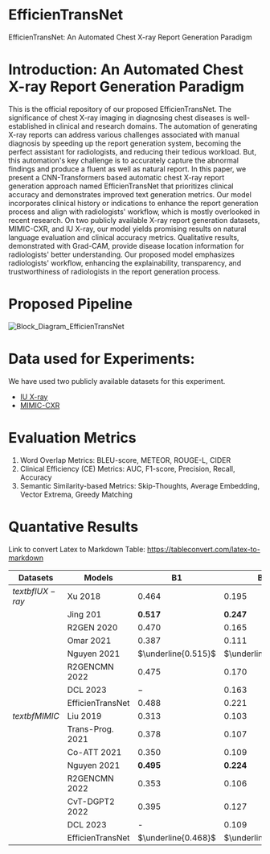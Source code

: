 # EfficienTransNet
EfficienTransNet: An Automated Chest X-ray Report Generation Paradigm

# Introduction: An Automated Chest X-ray Report Generation Paradigm
This is the official repository of our proposed EfficienTransNet. The significance of chest X-ray imaging in diagnosing chest diseases is well-established in clinical and research domains. The automation of generating X-ray reports can address various challenges associated with manual diagnosis by speeding up the report generation system, becoming the perfect assistant for radiologists, and reducing their tedious workload. But, this automation's key challenge is to accurately capture the abnormal findings and produce a fluent as well as natural report. In this paper, we present a CNN-Transformers based automatic chest X-ray report generation approach named EfficienTransNet that prioritizes clinical accuracy and demonstrates improved text generation metrics. Our model incorporates clinical history or indications to enhance the report generation process and align with radiologists' workflow, which is mostly overlooked in recent research. On two publicly available X-ray report generation datasets, MIMIC-CXR, and IU X-ray, our model yields promising results on natural language evaluation and clinical accuracy metrics. Qualitative results, demonstrated with Grad-CAM, provide disease location information for radiologists' better understanding. Our proposed model emphasizes radiologists' workflow, enhancing the explainability, transparency, and trustworthiness of radiologists in the report generation process. 

# Proposed Pipeline
![Block_Diagram_EfficienTransNet](https://github.com/Chayaneee/EfficienTransNet/assets/54748679/66bce3f4-0ffe-468c-8124-cbe73ffd5f21)


# Data used for Experiments: 

We have used two publicly available datasets for this experiment.
  - [IU X-ray](https://openi.nlm.nih.gov/)
  - [MIMIC-CXR](https://physionet.org/content/mimiciii-demo/1.4/)

# Evaluation Metrics 
1. Word Overlap Metrics: BLEU-score, METEOR, ROUGE-L, CIDER
2. Clinical Efficiency (CE) Metrics: AUC, F1-score, Precision, Recall, Accuracy
3. Semantic Similarity-based Metrics: Skip-Thoughts, Average Embedding, Vector Extrema, Greedy Matching

# Quantative Results
Link to convert Latex to Markdown Table: https://tableconvert.com/latex-to-markdown

| $\textbf{Datasets}$               | $\textbf{Models}$                                      | $\textbf{B1}$         | $\textbf{B4}$         | $\textbf{MTR}$        | $\textbf{R-L}$        | $\textbf{CDr}$        | $\textbf{FS}$       | $\textbf{PR}$       | $\textbf{RE}$       | $\textbf{ACC}$     | $\textbf{AUC}$      |
|---------------------------------|------------------------------------------------------|---------------------|---------------------|---------------------|---------------------|---------------------|-------------------|-------------------|-------------------|-------------------|-------------------|
|       $textbf{IU X-ray}$                           | Xu 2018                  | $0.464$             | $0.195$             | $\textbf{0.274}$    | $0.366$             | $-$                 | $-$               | $-$               | $-$               | $-$               | $-$               |
|                                 | Jing 201           | $\textbf{0.517}$    | $\textbf{0.247}$    | $0.217$             | $\textbf{0.447}$    | $\underline{0.327}$ | $-$               | $-$               | $-$               | $-$               | $-$               |
|                                 | R2GEN 2020                | $0.470$             | $0.165$             | $0.187$             | $0.371$             | $-$                 | $-$               | $-$               | $-$               | $-$               | $-$               |
|                                 | Omar 2021            | $0.387$             | $0.111$             | $0.164$             | $0.289$             | $0.257$             | $-$               | $-$               | $-$               | $-$               | $-$               |
|                                 | Nguyen 2021               | $\underline{0.515}$ | $\underline{0.235}$ | $\underline{0.219}$ | $\underline{0.436}$ | $-$                 | $\underline{0.626}$ | $\underline{0.604}$ | $\textbf{0.649}$    | $\underline{0.937}$ | $\textbf{0.877}$    |
|                                 | R2GENCMN 2022                  | $0.475$             | $0.170$             | $0.191$             | $0.375$             | $-$                 | $-$               | $-$               | $-$               | $-$               | $-$               |
|                                 | DCL 2023                       | $-$                 | $0.163$             | $0.193$             | $0.383$             | $0.586$             | $-$               | $-$               | $-$               | $-$               | $-$               |
|                                 | EfficienTransNet                                     | $0.488$             | $0.221$             | $0.206$             | $0.424$             | $\textbf{0.691}$    | $\textbf{0.639}$    | $\textbf{0.647}$    | $\underline{0.631}$ | \textbf{0.942}    | $\underline{0.859}$ |
|$textbf{MIMIC}$ | Liu 2019                    | 0.313               | 0.103               | -                   | 0.306               | -                   | -                 | 0.309             | 0.134             | $\underline{0.867}$ | -                 |
|                                 | Trans-Prog. 2021 | 0.378               | 0.107               | 0.145               | 0.272               | --                  | 0.308             | 0.240             | $\textbf{0.428}$    | -                 | -                 |
|                                 | Co-ATT 2021         | 0.350               | 0.109               | 0.151               | 0.283               | -                   | 0.303             | 0.352             | 0.298             | -                 | -                 |
|                                 | Nguyen 2021              | $\textbf{0.495}$      | $\textbf{0.224}$      | $\textbf{0.222}$      | $\textbf{0.390}$      | -                   | $\textbf{0.412}$    | $\underline{0.432}$ | $\underline{0.418}$ | $\textbf{0.887}$    | $\textbf{0.784}$    |
|                                 | R2GENCMN 2022                   | 0.353               | 0.106               | 0.142               | 0.278               | -                   | 0.278             | 0.334             | 0.275             | -                 | -                 |
|                                 | CvT-DGPT2 2022          | 0.395               | 0.127               | 0.155               | 0.288               | $\textbf{0.379}$      | $\underline{0.390}$ | 0.365             | $\underline{0.418}$ | -                 | -                 |
|                                 | DCL 2023                       | -                   | 0.109               | 0.150               | 0.284               | 0.281               | 0.373             | $\textbf{0.471}$    | 0.352             | -                 | -                 |
|                                 | EfficienTransNet                                     | $\underline{0.468}$   | $\underline{0.195}$   | $\underline{0.199}$   | $\underline{0.363}$   | $\underline{0.359}$   | 0.371             | 0.369             | 0.405             | 0.852             | $\underline{0.676}$ |
